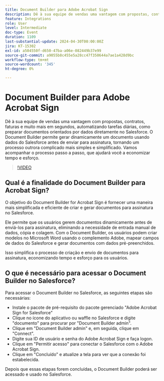 ```yaml
---
title: Document Builder para Adobe Acrobat Sign
description: Dê à sua equipe de vendas uma vantagem com propostas, contratos, faturas e muito mais em segundos, automatizando tarefas diárias, como preparar documentos orientados por dados diretamente no Salesforce. O Document Builder permite gerar dinamicamente um documento usando dados do Salesforce antes de enviar para assinatura, tornando um processo outrora complicado mais simples e simplificado.
feature: Integrations
role: User
level: Intermediate
doc-type: Event
duration: 1109
last-substantial-update: 2024-04-30T00:00:00Z
jira: KT-15302
exl-id: a504550f-d650-47ba-a06e-082449b37e99
source-git-commit: a9055b8c455e5a28cc47f350644a7ae1a428d9bc
workflow-type: tm+mt
source-wordcount: '345'
ht-degree: 0%

---
```


# Document Builder para Adobe Acrobat Sign

Dê à sua equipe de vendas uma vantagem com propostas, contratos, faturas e muito mais em segundos, automatizando tarefas diárias, como preparar documentos orientados por dados diretamente no Salesforce. O Document Builder permite gerar dinamicamente um documento usando dados do Salesforce antes de enviar para assinatura, tornando um processo outrora complicado mais simples e simplificado. Vamos acompanhar o processo passo a passo, que ajudará você a economizar tempo e esforço.

>[!VIDEO](https://video.tv.adobe.com/v/3428193/?learn=on)

## Qual é a finalidade do Document Builder para Acrobat Sign?

O objetivo do Document Builder for Acrobat Sign é fornecer uma maneira mais simplificada e eficiente de criar e gerar documentos para assinatura no Salesforce.

Ele permite que os usuários gerem documentos dinamicamente antes de enviá-los para assinatura, eliminando a necessidade de entrada manual de dados, cópia e colagem. Com o Document Builder, os usuários podem criar modelos no Microsoft Word usando o complemento Adobe, mapear campos de dados do Salesforce e gerar documentos com dados pré-preenchidos.

Isso simplifica o processo de criação e envio de documentos para assinatura, economizando tempo e esforço para os usuários.

## O que é necessário para acessar o Document Builder no Salesforce?

Para acessar o Document Builder no Salesforce, as seguintes etapas são necessárias:

* Instale o pacote de pré-requisito do pacote gerenciado &quot;Adobe Acrobat Sign for Salesforce&quot;
* Clique no ícone do aplicativo ou waffle no Salesforce e digite &quot;documento&quot; para procurar por &quot;Document Builder admin&quot;.
* Clique em &quot;Document Builder admin&quot; e, em seguida, clique em &quot;Connect&quot;.
* Digite sua ID de usuário e senha do Adobe Acrobat Sign e faça logon.
* Clique em &quot;Permitir acesso&quot; para conectar o Salesforce com o Adobe Acrobat Sign.
* Clique em &quot;Concluído&quot; e atualize a tela para ver que a conexão foi estabelecida.

Depois que essas etapas forem concluídas, o Document Builder poderá ser acessado e usado no Salesforce.
